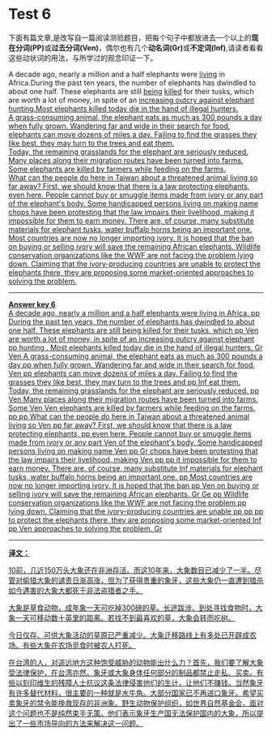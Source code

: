 # Test 6

下面有篇文章,是改写自一篇阅读测验题目，把每个句子中都放进去一个以上的<b>现在分词(PP)</b>或<b>过去分词(Ven)</b>，偶尔也有几个<b>动名词(Gr)</b>或<b>不定词(Inf)</b>,请读者看看这些动状词的用法，与所学过的观念印证一下。  

A decade ago, nearly a million and a half elephants were <u>living</u> in Africa.During the past ten years, the number of elephants has dwindled to about one half. These elephants are still <u>being</u> <u>killed</u> for their tusks, which are worth a lot of money, in spite of an <u>increasing outcry against elephant <u>hunting</u>.Most elephants <u>killed</u> today die in the hand of illegal hunters.  
A grass-consuming animal, the elephant eats as much as 300 pounds a day when fully grown. Wandering far and wide in their search for food, elephants can move dozens of miles a day. Failing to find the grasses they like best, they may turn to the trees and eat them.  
Today, the remaining grasslands for the elephant are seriously reduced.  
Many places along their migration routes have been turned into farms. Some elephants are killed by farmers while feeding on the farms.  
What can the people do here in Taiwan about a threatened animal living so far away? First, we should know that there is a law protecting elephants, even here. People cannot buy or smuggle items made from ivory or any part of the elephant's body. Some handicapped persons living on making name chops have been protesting that the law impairs their livelihood, making it impossible for them to earn money. There are, of course, many substitute materials for elephant tusks, water buffalo horns being an important one.  
Most countries are now no longer importing ivory. It is hoped that the ban on buying or selling ivory will save the remaining African elephants. Wildlife conservation organizations like the WWF are not facing the problem lying down. Claiming that the ivory-producing countries are unable to protect the elephants there, they are proposing some market-oriented approaches to solving the problem.    

----

**Answer key 6**  
A decade ago, nearly a million and a half elephants were living in Africa.
pp
During the past ten years, the number of elephants has dwindled to about one half. These elephants are still being killed for their tusks, which
pp Ven
are worth a lot of money, in spite of an increasing outcry against elephant
pp
hunting . Most elephants killed today die in the hand of illegal hunters.
Gr Ven
A grass-consuming animal, the elephant eats as much as 300 pounds a day
pp
when fully grown. Wandering far and wide in their search for food,
Ven pp
elephants can move dozens of miles a day.
Failing to find the grasses they like best, they may turn to the trees and
pp Inf
eat them.
Today, the remaining grasslands for the elephant are seriously reduced.
pp Ven
Many places along their migration routes have been turned into farms. Some
Ven Ven
elephants are killed by farmers while feeding on the farms.
pp pp
What can the people do here in Taiwan about a threatened animal living so
Ven pp
far away? First, we should know that there is a law protecting elephants,
pp
even here. People cannot buy or smuggle items made from ivory or any part
Ven
of the elephant's body. Some handicapped persons living on making name
Ven pp Gr
chops have been protesting that the law impairs their livelihood, making
Ven pp pp
it impossible for them to earn money. There are, of course, many substitute
Inf
materials for elephant tusks, water buffalo horns being an important one.
pp
Most countries are now no longer importing ivory. It is hoped that the ban
pp Ven
on buying or selling ivory will save the remaining African elephants.
Gr Ge pp
Wildlife conservation organizations like the WWF are not facing the problem
pp
lying down. Claiming that the ivory-producing countries are unable
pp pp pp
to protect the elephants there, they are proposing some market-oriented
Inf pp Ven
approaches to solving the problem.
Gr  

----

**译文：**  

10前，几近150万头大象还在非洲存活。而这10年来，大象数目已减少了一半。尽管对偷猎大象的谴责日渐高涨，但为了获得贵重的象牙，这些大象仍一直遭到猎杀如今遇害的大象大都死于非法盗猎者之手。  

大象是草食动物，成年象一天可吃掉300磅的草。长途跋涉、到处寻找食物时，大象一天可移动数十英里的距离。若找不到最喜欢的草，大象会转而吃树。  

今日仅存、可供大象活动的草原已严重减少。大象迁移路线上有多处已开辟成农场。有些大象在农场觅食时被农人打死。  

在台湾的人，对遥远地方这种饱受威胁的动物能出什么力？首先，我们要了解大象受法律保护，在台湾亦然。象牙或大象身体任何部分的制品都禁止走私、买卖。有些以刻印维生的残障人士抗议这条法律侵害他们的生计，让他们不赚钱。当然象牙有许多替代材料，很主要的一种就是水牛角。大部分国家已不再进口象牙。希望买卖象牙的禁令能挽救现存的非洲象。野生动物保护组织，如世界自然基金会，面对这个问题也不是纯然束手无策。他们表示象牙生产国无法保护国内的大象，所以提出了一些市场导向的方法来解决这一问题。  